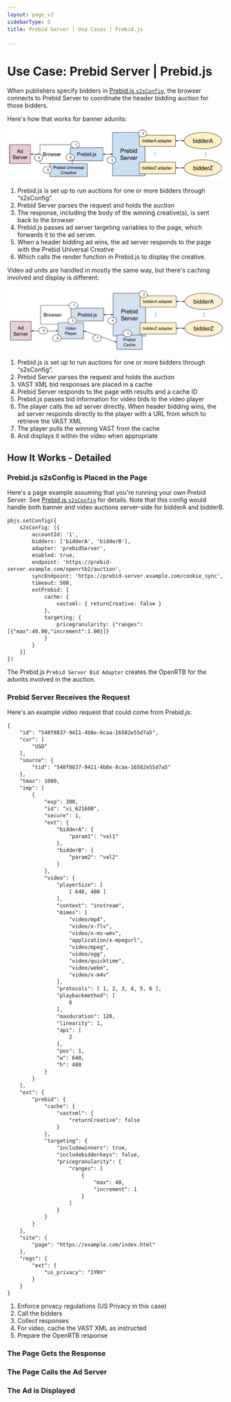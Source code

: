 ```yaml
---
layout: page_v2
sidebarType: 5
title: Prebid Server | Use Cases | Prebid.js

---
```


# Use Case: Prebid Server | Prebid.js

When publishers specify bidders in [Prebid.js `s2sConfig`](/dev-docs/publisher-api-reference.html#setConfig-Server-to-Server), the browser connects to Prebid Server to coordinate the header bidding auction for those bidders.

Here's how that works for banner adunits:

![Prebid Server Web Banner Architecture](/assets/images/prebid-server/pbs-js-banner-architecture.png)

1. Prebid.js is set up to run auctions for one or more bidders through “s2sConfig”.
1. Prebid Server parses the request and holds the auction
1. The response, including the body of the winning creative(s), is sent back to the browser
1. Prebid.js passes ad server targeting variables to the page, which forwards it to the ad server. 
1. When a header bidding ad wins, the ad server responds to the page with the Prebid Universal Creative
1. Which calls the render function in Prebid.js to display the creative.


Video ad units are handled in mostly the same way, but there's caching involved and display is different:

![Prebid Server Web Video Architecture](/assets/images/prebid-server/pbs-js-video-architecture.png)

1. Prebid.js is set up to run auctions for one or more bidders through “s2sConfig”.
1. Prebid Server parses the request and holds the auction
1. VAST XML bid responses are placed in a cache
1. Prebid Server responds to the page with results and a cache ID
1. Prebid.js passes bid information for video bids to the video player
1. The player calls the ad server directly. When header bidding wins, the ad server responds directly to the player with a URL from which to retrieve the VAST XML
1. The player pulls the winning VAST from the cache
1. And displays it within the video when appropriate

## How It Works - Detailed

### Prebid.js s2sConfig is Placed in the Page

Here's a page example assuming that you're running your own Prebid Server. See [Prebid.js `s2sConfig`](/dev-docs/publisher-api-reference.html#setConfig-Server-to-Server) for details. Note that this config
would handle both banner and video auctions server-side for bidderA and bidderB.

```
pbjs.setConfig({
    s2sConfig: [{
        accountId: '1',
        bidders: ['bidderA', 'bidderB'],
        adapter: 'prebidServer',
        enabled: true,
        endpoint: 'https://prebid-server.example.com/openrtb2/auction',
        syncEndpoint: 'https://prebid-server.example.com/cookie_sync',
        timeout: 500,
        extPrebid: {
            cache: {
                vastxml: { returnCreative: false }
            },
            targeting: {
                pricegranularity: {"ranges": [{"max":40.00,"increment":1.00}]}
            }
        }
    }]
})
```

The Prebid.js `Prebid Server Bid Adapter` creates the OpenRTB for the adunits involved in the auction.

### Prebid Server Receives the Request

Here's an example video request that could come from Prebid.js:

```
{
    "id": "548f8837-9411-4b8e-8caa-16582e55d7a5",
    "cur": [
        "USD"
    ],
    "source": {
        "tid": "548f8837-9411-4b8e-8caa-16582e55d7a5"
    },
    "tmax": 1000,
    "imp": [
        {
            "exp": 300,
            "id": "vi_621608",
            "secure": 1,
            "ext": {
                "bidderA": {
                    "param1": "val1"
                },
                "bidderB": {
                    "param2": "val2"
                }
            },
            "video": {
                "playerSize": [
                    [ 640, 480 ]
                ],
                "context": "instream",
                "mimes": [
                    "video/mp4",
                    "video/x-flv",
                    "video/x-ms-wmv",
                    "application/x-mpegurl",
                    "video/mpeg",
                    "video/ogg",
                    "video/quicktime",
                    "video/webm",
                    "video/x-m4v"
                ],
                "protocols": [ 1, 2, 3, 4, 5, 6 ],
                "playbackmethod": [
                    6
                ],
                "maxduration": 120,
                "linearity": 1,
                "api": [
                    2
                ],
                "pos": 1,
                "w": 640,
                "h": 480
            }
        }
    ],
    "ext": {
        "prebid": {
            "cache": {
                "vastxml": {
                    "returnCreative": false
                }
            },
            "targeting": {
                "includewinners": true,
                "includebidderkeys": false,
                "pricegranularity": {
                    "ranges": [
                        {
                            "max": 40,
                            "increment": 1
                        }
                    ]
                }
            }
        }
    },
    "site": {
        "page": "https://example.com/index.html"
    },
    "regs": {
        "ext": {
            "us_privacy": "1YNY"
        }
    }
}
```

1. Enforce privacy regulations (US Privacy in this case)
1. Call the bidders
1. Collect responses
1. For video, cache the VAST XML as instructed
1. Prepare the OpenRTB response

### The Page Gets the Response

### The Page Calls the Ad Server

### The Ad is Displayed
